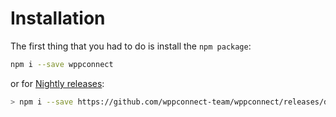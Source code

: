 # Installation

The first thing that you had to do is install the `npm package`:

```bash
npm i --save wppconnect
```

or for [Nightly releases](https://github.com/wppconnect-team/wppconnect/releases/tag/nightly):

```bash
> npm i --save https://github.com/wppconnect-team/wppconnect/releases/download/nightly/wppconnect-nightly.tgz
```
